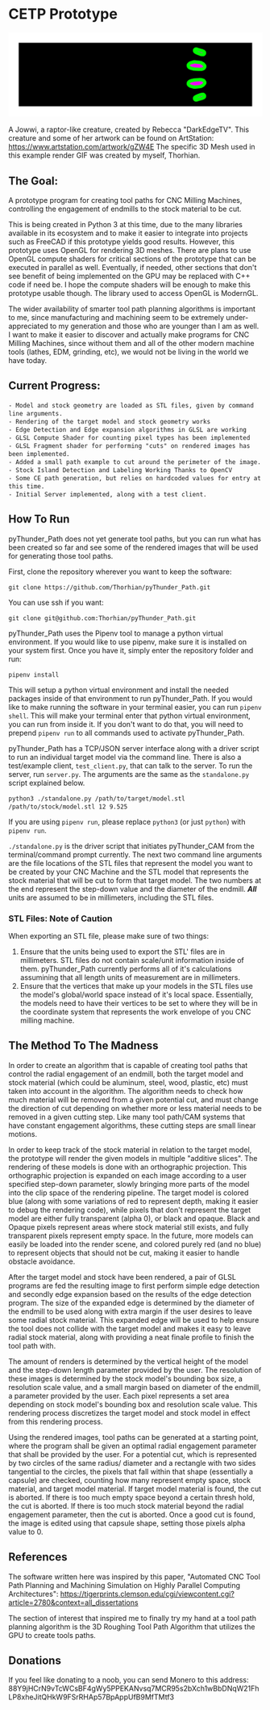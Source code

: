 # CETP Prototype

 ![A Jowwi, a raptor-like creature, created by DarkEdgeTV. This specific model was made by me.](./exampleImages/cutting.gif "Additive slices of a sculpted 3D model.")

 A Jowwi, a raptor-like creature, created by Rebecca "DarkEdgeTV". This creature and
 some of her artwork can be found on ArtStation: https://www.artstation.com/artwork/gZW4E
 The specific 3D Mesh used in this example render GIF was created by myself, Thorhian.

## The Goal:
A prototype program for creating tool paths for CNC Milling Machines,
controlling the engagement of endmills to the stock material to be cut. 

This is being created in Python 3 at this time, due to the many libraries
available in its ecosystem and to make it easier to integrate into projects such
as FreeCAD if this prototype yields good results. However, this prototype uses
OpenGL for rendering 3D meshes. There are plans to use OpenGL compute shaders
for critical sections of the prototype that can be executed in parallel as well.
Eventually, if needed, other sections that don't see benefit of being
implemented on the GPU may be replaced with C++ code if need be. I hope the
compute shaders will be enough to make this prototype usable though. The library
used to access OpenGL is ModernGL.

The wider availability of smarter tool path planning algorithms is important to
me, since manufacturing and machining seem to be extremely under-appreciated to
my generation and those who are younger than I am as well. I want to make it
easier to discover and actually make programs for CNC Milling Machines, since
without them and all of the other modern machine tools (lathes, EDM, grinding,
etc), we would not be living in the world we have today.

## Current Progress:

    - Model and stock geometry are loaded as STL files, given by command line arguments.
    - Rendering of the target model and stock geometry works
    - Edge Detection and Edge expansion algorithms in GLSL are working
    - GLSL Compute Shader for counting pixel types has been implemented
    - GLSL Fragment shader for performing "cuts" on rendered images has been implemented.
    - Added a small path example to cut around the perimeter of the image.
    - Stock Island Detection and Labeling Working Thanks to OpenCV
    - Some CE path generation, but relies on hardcoded values for entry at this time.
    - Initial Server implemented, along with a test client.

## How To Run

pyThunder_Path does not yet generate tool paths, but you can
run what has been created so far and see some of the rendered
images that will be used for generating those tool paths.

First, clone the repository wherever you want to keep the software:

```
git clone https://github.com/Thorhian/pyThunder_Path.git
```

You can use ssh if you want:

```
git clone git@github.com:Thorhian/pyThunder_Path.git
```

pyThunder_Path uses the Pipenv tool to manage a python virtual environment. If
you would like to use pipenv, make sure it is installed on your system first.
Once you have it, simply enter the repository folder and run:

```
pipenv install
```

This will setup a python virtual environment and install the needed packages
inside of that environment to run pyThunder_Path. If you would like to
make running the software in your terminal easier, you can run `pipenv shell`.
This will make your terminal enter that python virtual environment, you
can run from inside it. If you don't want to do that, you will need
to prepend `pipenv run` to all commands used to activate pyThunder_Path.

pyThunder_Path has a TCP/JSON server interface along with a driver script to
run an individual target model via the command line. There is also a
test/example client, `test_client.py`, that can talk to the server. To run the
server, run `server.py`. The arguments are the same as the `standalone.py`
script explained below.

```
python3 ./standalone.py /path/to/target/model.stl /path/to/stock/model.stl 12 9.525
```

If you are using `pipenv run`, please replace `python3` (or just `python`)
with `pipenv run`.

`./standalone.py` is the driver script that initiates pyThunder_CAM from the
terminal/command prompt currently. The next two command line arguments
are the file locations of the STL files that represent the model you
want to be created by your CNC Machine and the STL model that represents
the stock material that will be cut to form that target model. The two
numbers at the end represent the step-down value and the diameter of
the endmill. **_All_** units are assumed to be in millimeters, including
the STL files.

### STL Files: Note of Caution
When exporting an STL file, please make sure of two things:

1. Ensure that the units being used to export the STL' files are in
   millimeters. STL files do not contain scale/unit information inside of them.
   pyThunder_Path currently performs all of it's calculations assumining that
   all length units of measurement are in millimeters.
2. Ensure that the vertices that make up your models in the STL files use the
   model's global/world space instead of it's local space. Essentially,
   the models need to have their vertices to be set to where they will be
   in the coordinate system that represents the work envelope of you CNC
   milling machine.
    
## The Method To The Madness

In order to create an algorithm that is capable of creating tool paths that
control the radial engagement of an endmill, both the target model and stock
material (which could be aluminum, steel, wood, plastic, etc) must taken into
account in the algorithm. The algorithm needs to check how much material will be
removed from a given potential cut, and must change the direction of cut
depending on whether more or less material needs to be removed in a given
cutting step. Like many tool path/CAM systems that have constant engagement
algorithms, these cutting steps are small linear motions.

In order to keep track of the stock material in relation to the target model,
the prototype will render the given models in multiple "additive slices". The
rendering of these models is done with an orthographic projection. This
orthographic projection is expanded on each image according to a user specified
step-down parameter, slowly bringing more parts of the model into the clip space
of the rendering pipeline.  The target model is colored blue (along with some
variations of red to represent depth, making it easier to debug the rendering
code), while pixels that don't represent the target model are either fully
transparent (alpha 0), or black and opaque. Black and Opaque pixels represent
areas where stock material still exists, and fully transparent pixels represent
empty space. In the future, more models can easily be loaded into the render
scene, and colored purely red (and no blue) to represent objects that should not
be cut, making it easier to handle obstacle avoidance.

After the target model and stock have been rendered, a pair of GLSL programs are
fed the resulting image to first perform simple edge detection and secondly edge
expansion based on the results of the edge detection program. The size of the
expanded edge is determined by the diameter of the endmill to be used along with
extra margin if the user desires to leave some radial stock material. This
expanded edge will be used to help ensure the tool does not collide with the
target model and makes it easy to leave radial stock material, along with
providing a neat finale profile to finish the tool path with.

The amount of renders is determined by the vertical height of the model and the
step-down length parameter provided by the user. The resolution of these images
is determined by the stock model's bounding box size, a resolution scale value,
and a small margin based on diameter of the endmill, a parameter provided by the
user. Each pixel represents a set area depending on stock model's bounding box
and resolution scale value. This rendering process discretizes the target model
and stock model in effect from this rendering process.

Using the rendered images, tool paths can be generated at a starting point,
where the program shall be given an optimal radial engagement parameter that
shall be provided by the user. For a potential cut, which is represented by two
circles of the same radius/ diameter and a rectangle with two sides tangential
to the circles, the pixels that fall within that shape (essentially a capsule)
are checked, counting how many represent empty space, stock material, and target
model material. If target model material is found, the cut is aborted. If there
is too much empty space beyond a certain thresh hold, the cut is aborted. If
there is too much stock material beyond the radial engagement parameter, then
the cut is aborted. Once a good cut is found, the image is edited using that
capsule shape, setting those pixels alpha value to 0.

## References

The software written here was inspired by this paper,
"Automated CNC Tool Path Planning and Machining Simulation on 
Highly Parallel Computing Architectures": https://tigerprints.clemson.edu/cgi/viewcontent.cgi?article=2780&context=all_dissertations

The section of interest that inspired me to finally try my hand
at a tool path planning algorithm is the 3D Roughing Tool Path
Algorithm that utilizes the GPU to create tools paths.

## Donations

If you feel like donating to a noob, you can send Monero to this address:
88Y9jHCrN9vTcWCsBF4gWy5PPEKANvsq7MCR95s2bXch1wBbDNqW21FhLP8xheJitQHkW9FSrRHAp57BpAppUfB9MfTMtf3
